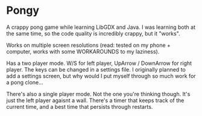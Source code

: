 # Pongy

A crappy pong game while learning LibGDX and Java.
I was learning both at the same time, so the code quality is incredibly crappy, but it "works".

Works on multiple screen resolutions (read: tested on my phone + computer, works with some WORKAROUNDS to my laziness).

Has a two player mode. W/S for left player, UpArrow / DownArrow for right player. The keys can be changed in a settings
file. I originally planned to add a settings screen, but why would I put myself through so much work for a pong clone...

There's also a single player mode. Not the one you're thinking though.
It's just the left player agaisnt a wall. There's a timer that keeps track of the current time, and a best time that
persists through restarts.
